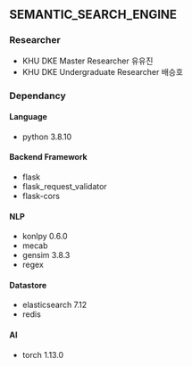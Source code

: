 ## SEMANTIC_SEARCH_ENGINE

### Researcher
- KHU DKE Master Researcher 유유진
- KHU DKE Undergraduate Researcher 배승호

### Dependancy
#### Language
- python 3.8.10

#### Backend Framework
- flask
- flask_request_validator
- flask-cors

#### NLP
- konlpy 0.6.0
- mecab
- gensim 3.8.3
- regex

#### Datastore
- elasticsearch 7.12
- redis

#### AI
- torch 1.13.0